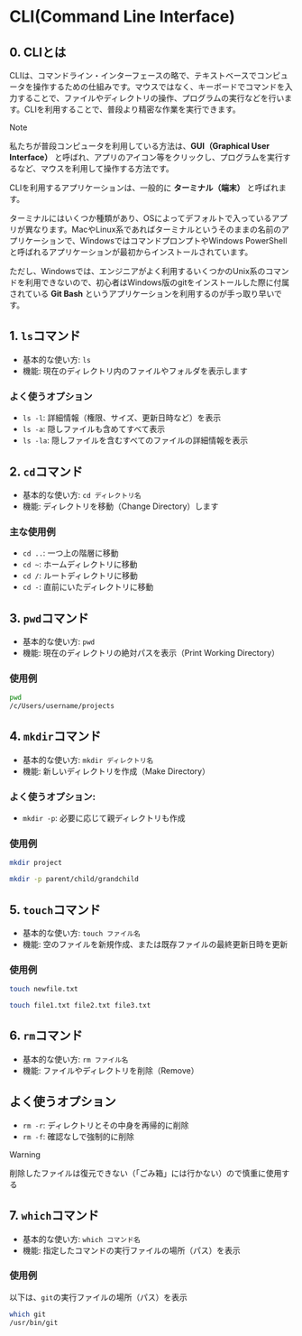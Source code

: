 # CLI(Command Line Interface)

## 0. CLIとは

CLIは、コマンドライン・インターフェースの略で、テキストベースでコンピュータを操作するための仕組みです。マウスではなく、キーボードでコマンドを入力することで、ファイルやディレクトリの操作、プログラムの実行などを行います。CLIを利用することで、普段より精密な作業を実行できます。

> [!NOTE]
> 私たちが普段コンピュータを利用している方法は、**GUI（Graphical User Interface）** と呼ばれ、アプリのアイコン等をクリックし、プログラムを実行するなど、マウスを利用して操作する方法です。

CLIを利用するアプリケーションは、一般的に **ターミナル（端末）** と呼ばれます。

ターミナルにはいくつか種類があり、OSによってデフォルトで入っているアプリが異なります。MacやLinux系であればターミナルというそのままの名前のアプリケーションで、WindowsではコマンドプロンプトやWindows PowerShellと呼ばれるアプリケーションが最初からインストールされています。

ただし、Windowsでは、エンジニアがよく利用するいくつかのUnix系のコマンドを利用できないので、初心者はWindows版のgitをインストールした際に付属されている **Git Bash** というアプリケーションを利用するのが手っ取り早いです。

## 1. `ls`コマンド

- 基本的な使い方: `ls`
- 機能: 現在のディレクトリ内のファイルやフォルダを表示します

### よく使うオプション

- `ls -l`: 詳細情報（権限、サイズ、更新日時など）を表示
- `ls -a`: 隠しファイルも含めてすべて表示
- `ls -la`: 隠しファイルを含むすべてのファイルの詳細情報を表示

## 2. `cd`コマンド

- 基本的な使い方: `cd ディレクトリ名`
- 機能: ディレクトリを移動（Change Directory）します

### 主な使用例

- `cd ..`: 一つ上の階層に移動
- `cd ~`: ホームディレクトリに移動
- `cd /`: ルートディレクトリに移動
- `cd -`: 直前にいたディレクトリに移動

## 3. `pwd`コマンド

- 基本的な使い方: `pwd`
- 機能: 現在のディレクトリの絶対パスを表示（Print Working Directory）

### 使用例

```bash
pwd
/c/Users/username/projects
```

## 4. `mkdir`コマンド

- 基本的な使い方: `mkdir ディレクトリ名`
- 機能: 新しいディレクトリを作成（Make Directory）

### よく使うオプション:
  - `mkdir -p`: 必要に応じて親ディレクトリも作成

### 使用例

```bash
mkdir project
```

```bash
mkdir -p parent/child/grandchild
```

## 5. `touch`コマンド

- 基本的な使い方: `touch ファイル名`
- 機能: 空のファイルを新規作成、または既存ファイルの最終更新日時を更新

### 使用例

```bash
touch newfile.txt
```

```bash
touch file1.txt file2.txt file3.txt
```

## 6. `rm`コマンド

- 基本的な使い方: `rm ファイル名`
- 機能: ファイルやディレクトリを削除（Remove）

## よく使うオプション

- `rm -r`: ディレクトリとその中身を再帰的に削除
- `rm -f`: 確認なしで強制的に削除

> [!WARNING]
> 削除したファイルは復元できない（「ごみ箱」には行かない）ので慎重に使用する

## 7. `which`コマンド

- 基本的な使い方: `which コマンド名`
- 機能: 指定したコマンドの実行ファイルの場所（パス）を表示

### 使用例

以下は、`git`の実行ファイルの場所（パス）を表示

```bash
which git
/usr/bin/git
```
